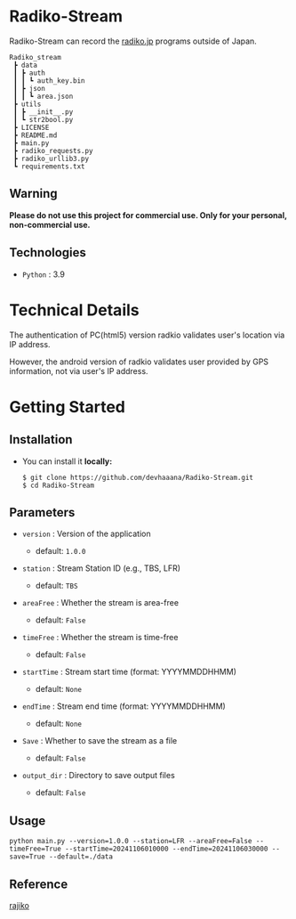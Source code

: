 # Radiko-Stream

Radiko-Stream can record the [radiko.jp](https://radiko.jp/) programs outside of Japan.

```console
Radiko_stream
 ┣ data
 ┃ ┣ auth
 ┃ ┃ ┗ auth_key.bin
 ┃ ┣ json
 ┃ ┃ ┗ area.json
 ┣ utils
 ┃ ┣ __init__.py
 ┃ ┗ str2bool.py
 ┣ LICENSE
 ┣ README.md
 ┣ main.py
 ┣ radiko_requests.py
 ┣ radiko_urllib3.py
 ┗ requirements.txt
```

## Warning

**Please do not use this project for commercial use. Only for your personal, non-commercial use.**

## Technologies

- `Python` : 3.9

# Technical Details

The authentication of PC(html5) version radkio validates user's location via IP address.

However, the android version of radkio validates user provided by GPS information, not via user's IP address.

# Getting Started

## Installation

- You can install it **locally:**
  ```console
  $ git clone https://github.com/devhaaana/Radiko-Stream.git
  $ cd Radiko-Stream
  ```

## Parameters

* `version` : Version of the application
  * default: `1.0.0`

* `station` : Stream Station ID (e.g., TBS, LFR)
  * default: `TBS`

* `areaFree` : Whether the stream is area-free
  * default: `False`

* `timeFree` : Whether the stream is time-free
  * default: `False`

* `startTime` : Stream start time (format: YYYYMMDDHHMM)
  * default: `None`

* `endTime` : Stream end time (format: YYYYMMDDHHMM)
  * default: `None`

* `Save` : Whether to save the stream as a file
  - default: `False`

* `output_dir` : Directory to save output files
  - default: `False`

## Usage

```console
python main.py --version=1.0.0 --station=LFR --areaFree=False --timeFree=True --startTime=20241106010000 --endTime=20241106030000 --save=True --default=./data
```

## Reference

[rajiko](https://github.com/jackyzy823/rajiko)
